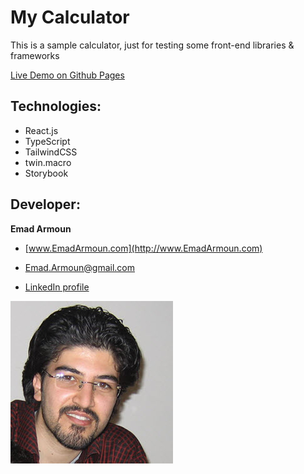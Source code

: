 # My Calculator

This is a sample calculator, just for testing some front-end libraries & frameworks

[Live Demo on Github Pages](https://em-it.github.io/my-calculator)

<!-- ![](/src/assets/images/logo.png) -->

## Technologies:
* React.js
* TypeScript
* TailwindCSS
* twin.macro
* Storybook

## Developer:

**Emad Armoun**

* [www.EmadArmoun.com](http://www.EmadArmoun.com)

* [Emad.Armoun@gmail.com](Emad.Armoun@gmail.com)

* [LinkedIn profile](https://www.linkedin.com/in/em-it/)

![](https://github.com/Em-IT/xanbilak/blob/master/xanbilak-fe/src/assets/images/me.jpg?raw=true)
